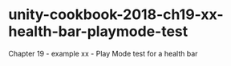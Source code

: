 # unity-cookbook-2018-ch19-xx-health-bar-playmode-test
Chapter 19 - example xx - Play Mode test for a health bar
